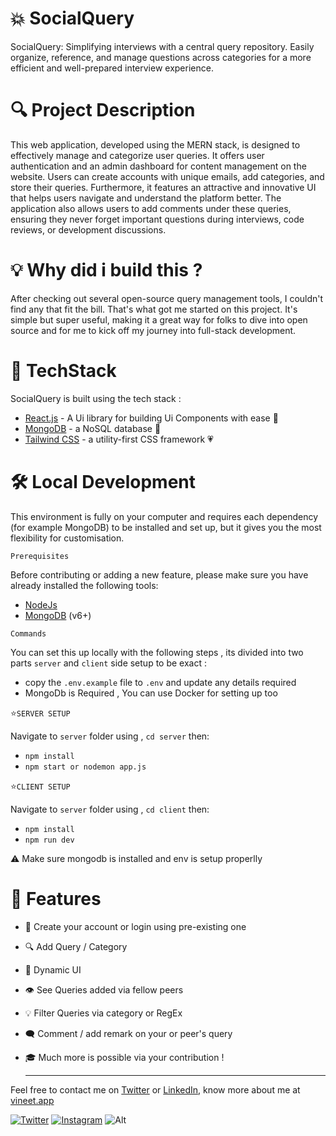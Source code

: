 
# 💥 SocialQuery 
SocialQuery: Simplifying interviews with a central query repository. Easily organize, reference, and manage questions across categories for a more efficient and well-prepared interview experience.

# 🔍 Project Description 
This web application, developed using the MERN stack, is designed to effectively manage and categorize user queries. It offers user authentication and an admin dashboard for content management on the website. Users can create accounts with unique emails, add categories, and store their queries. Furthermore, it features an attractive and innovative UI that helps users navigate and understand the platform better. The application also allows users to add comments under these queries, ensuring they never forget important questions during interviews, code reviews, or development discussions.

# 💡 Why did i build this ?
After checking out several open-source query management tools, I couldn't find any that fit the bill. That's what got me started on this project. It's simple but super useful, making it a great way for folks to dive into open source and for me to kick off my journey into full-stack development.

# 🟰 TechStack 
SocialQuery is built using the tech stack :

- [React.js](https://react.dev/) - A Ui library for building Ui Components with ease 🤌
- [MongoDB](https://www.mongodb.com/) - a NoSQL database 🎫
- [Tailwind CSS](https://tailwindcss.com/) - a utility-first CSS framework 💗

# 🛠️ Local Development
This environment is fully on your computer and requires each dependency (for example MongoDB) to be installed and set up, but it gives you the most flexibility for customisation.

`Prerequisites`

Before contributing or adding a new feature, please make sure you have already installed the following tools:

- [NodeJs](https://nodejs.org/en/download/) 
- [MongoDB](https://www.mongodb.com/home) (v6+)

`Commands`

You can set this up locally with the following steps , its divided into two parts `server` and `client` side setup to be exact :

- copy the `.env.example` file to `.env` and update any details required
-  MongoDb is Required , You can use Docker for setting up too

 ⭐`SERVER SETUP`
 
Navigate to `server` folder using , `cd server` then:
- `npm install`
- `npm start or nodemon app.js`

 ⭐`CLIENT SETUP`
 
Navigate to `server` folder using , `cd client` then:
- `npm install`
- `npm run dev`

⚠️ Make sure mongodb is installed and env is setup properlly 

# 🥑 Features
- 🧕 Create your account or login using pre-existing one
- 🔍 Add Query / Category 
- 🎫 Dynamic UI
- 👁️ See Queries added via fellow peers
- 💡 Filter Queries via category or RegEx
- 🗨️ Comment / add remark on your or peer's query
- 🎓 Much more is possible via your contribution !

  <hr/>





Feel free to contact me on [Twitter](https://twitter.com/vineet_codes) or [LinkedIn](https://www.linkedin.com/in/vineetagarwal2004/), know more about me at [vineet.app](https://vineetagarwal.netlify.app/)

[![Twitter](https://img.shields.io/badge/Twitter-follow-blue.svg?logo=twitter&logoColor=white)](https://twitter.com/vineet_codes/) [![Instagram](https://img.shields.io/badge/Instagram-follow-purple.svg?logo=instagram&logoColor=white)](https://www.instagram.com/codewithvineet/) 
![Alt](https://repobeats.axiom.co/api/embed/7cafa82ef6b3a1d8cb75fff1164dcb4f6eac25f2.svg "Repobeats analytics image")

